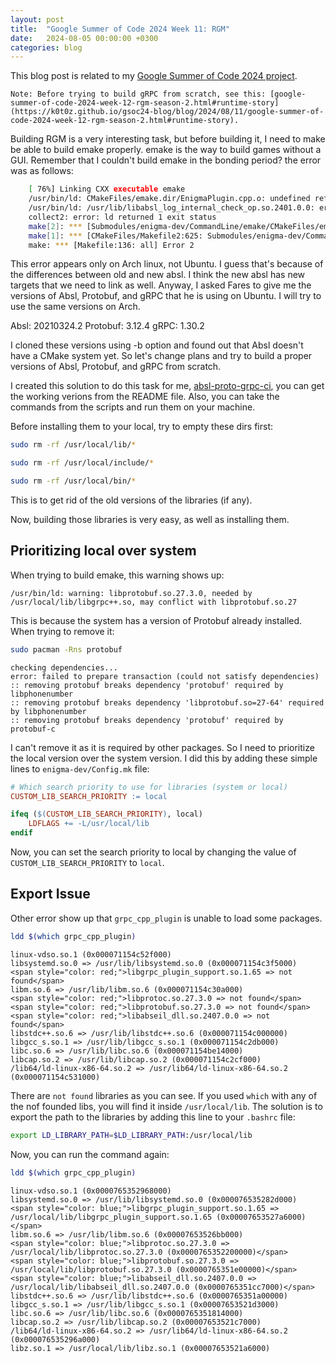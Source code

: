```yaml
---
layout: post
title:  "Google Summer of Code 2024 Week 11: RGM"
date:   2024-08-05 00:00:00 +0300
categories: blog
---
```


This blog post is related to my [Google Summer of Code 2024 project][my-google-summer-of-code-2024-project].

```
Note: Before trying to build gRPC from scratch, see this: [google-summer-of-code-2024-week-12-rgm-season-2.html#runtime-story](https://k0t0z.github.io/gsoc24-blog/blog/2024/08/11/google-summer-of-code-2024-week-12-rgm-season-2.html#runtime-story).
```

Building RGM is a very interesting task, but before building it, I need to make be able to build emake properly. emake is the way to build games without a GUI. Remember that I couldn't build emake in the bonding period? the error was as follows:

```bash
    [ 76%] Linking CXX executable emake
    /usr/bin/ld: CMakeFiles/emake.dir/EnigmaPlugin.cpp.o: undefined reference to symbol '_ZN4absl12lts_2024011612log_internal21CheckOpMessageBuilderC1EPKc'
    /usr/bin/ld: /usr/lib/libabsl_log_internal_check_op.so.2401.0.0: error adding symbols: DSO missing from command line
    collect2: error: ld returned 1 exit status
    make[2]: *** [Submodules/enigma-dev/CommandLine/emake/CMakeFiles/emake.dir/build.make:203: Submodules/enigma-dev/CommandLine/emake/emake] Error 1
    make[1]: *** [CMakeFiles/Makefile2:625: Submodules/enigma-dev/CommandLine/emake/CMakeFiles/emake.dir/all] Error 2
    make: *** [Makefile:136: all] Error 2
```

This error appears only on Arch linux, not Ubuntu. I guess that's because of the differences between old and new absl. I think the new absl has new targets that we need to link as well. Anyway, I asked Fares to give me the versions of Absl, Protobuf, and gRPC that he is using on Ubuntu. I will try to use the same versions on Arch.

Absl: 20210324.2
Protobuf: 3.12.4
gRPC: 1.30.2

I cloned these versions using -b option and found out that Absl doesn't have a CMake system yet. So let's change plans and try to build a proper versions of Absl, Protobuf, and gRPC from scratch.

I created this solution to do this task for me, [absl-proto-grpc-ci](https://github.com/k0T0z/absl-proto-grpc-ci), you can get the working verions from the README file. Also, you can take the commands from the scripts and run them on your machine.

Before installing them to your local, try to empty these dirs first:

```bash
sudo rm -rf /usr/local/lib/*
```

```bash
sudo rm -rf /usr/local/include/*
```

```bash
sudo rm -rf /usr/local/bin/*
```

This is to get rid of the old versions of the libraries (if any).

Now, building those libraries is very easy, as well as installing them.

## Prioritizing local over system

When trying to build emake, this warning shows up:

```
/usr/bin/ld: warning: libprotobuf.so.27.3.0, needed by /usr/local/lib/libgrpc++.so, may conflict with libprotobuf.so.27
```

This is because the system has a version of Protobuf already installed. When trying to remove it:

```bash
sudo pacman -Rns protobuf
```

```
checking dependencies...
error: failed to prepare transaction (could not satisfy dependencies)
:: removing protobuf breaks dependency 'protobuf' required by libphonenumber
:: removing protobuf breaks dependency 'libprotobuf.so=27-64' required by libphonenumber
:: removing protobuf breaks dependency 'protobuf' required by protobuf-c
```

I can't remove it as it is required by other packages. So I need to prioritize the local version over the system version. I did this by adding these simple lines to ``enigma-dev/Config.mk`` file:

```makefile
# Which search priority to use for libraries (system or local)
CUSTOM_LIB_SEARCH_PRIORITY := local

ifeq ($(CUSTOM_LIB_SEARCH_PRIORITY), local)
    LDFLAGS += -L/usr/local/lib
endif
```

Now, you can set the search priority to local by changing the value of ``CUSTOM_LIB_SEARCH_PRIORITY`` to ``local``.

## Export Issue

Other error show up that ``grpc_cpp_plugin`` is unable to load some packages.

```bash
ldd $(which grpc_cpp_plugin)
```

```
linux-vdso.so.1 (0x000071154c52f000)
libsystemd.so.0 => /usr/lib/libsystemd.so.0 (0x000071154c3f5000)
<span style="color: red;">libgrpc_plugin_support.so.1.65 => not found</span>
libm.so.6 => /usr/lib/libm.so.6 (0x000071154c30a000)
<span style="color: red;">libprotoc.so.27.3.0 => not found</span>
<span style="color: red;">libprotobuf.so.27.3.0 => not found</span>
<span style="color: red;">libabseil_dll.so.2407.0.0 => not found</span>
libstdc++.so.6 => /usr/lib/libstdc++.so.6 (0x000071154c000000)
libgcc_s.so.1 => /usr/lib/libgcc_s.so.1 (0x000071154c2db000)
libc.so.6 => /usr/lib/libc.so.6 (0x000071154be14000)
libcap.so.2 => /usr/lib/libcap.so.2 (0x000071154c2cf000)
/lib64/ld-linux-x86-64.so.2 => /usr/lib64/ld-linux-x86-64.so.2 (0x000071154c531000)
```

There are ``not found`` libraries as you can see. If you used ``which`` with any of the nof founded libs, you will find it inside ``/usr/local/lib``. The solution is to export the path to the libraries by adding this line to your ``.bashrc`` file:

```bash
export LD_LIBRARY_PATH=$LD_LIBRARY_PATH:/usr/local/lib
```

Now, you can run the command again:

```bash
ldd $(which grpc_cpp_plugin)
```

```
linux-vdso.so.1 (0x0000765352968000)
libsystemd.so.0 => /usr/lib/libsystemd.so.0 (0x000076535282d000)
<span style="color: blue;">libgrpc_plugin_support.so.1.65 => /usr/local/lib/libgrpc_plugin_support.so.1.65 (0x00007653527a6000)</span>
libm.so.6 => /usr/lib/libm.so.6 (0x00007653526bb000)
<span style="color: blue;">libprotoc.so.27.3.0 => /usr/local/lib/libprotoc.so.27.3.0 (0x0000765352200000)</span>
<span style="color: blue;">libprotobuf.so.27.3.0 => /usr/local/lib/libprotobuf.so.27.3.0 (0x0000765351e00000)</span>
<span style="color: blue;">libabseil_dll.so.2407.0.0 => /usr/local/lib/libabseil_dll.so.2407.0.0 (0x0000765351cc7000)</span>
libstdc++.so.6 => /usr/lib/libstdc++.so.6 (0x0000765351a00000)
libgcc_s.so.1 => /usr/lib/libgcc_s.so.1 (0x00007653521d3000)
libc.so.6 => /usr/lib/libc.so.6 (0x0000765351814000)
libcap.so.2 => /usr/lib/libcap.so.2 (0x00007653521c7000)
/lib64/ld-linux-x86-64.so.2 => /usr/lib64/ld-linux-x86-64.so.2 (0x000076535296a000)
libz.so.1 => /usr/local/lib/libz.so.1 (0x00007653521a6000)
```

[my-google-summer-of-code-2024-project]: https://summerofcode.withgoogle.com/programs/2024/projects/wYTZuQbA
